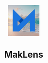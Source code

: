 <div align="center">
  <img src="./resources/icon.png" alt="Icon" width="100" height="100">
  <h1>MakLens</h1>
</div>

